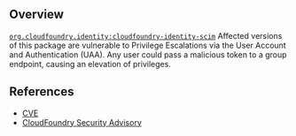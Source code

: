 ## Overview
[`org.cloudfoundry.identity:cloudfoundry-identity-scim`](http://search.maven.org/#search%7Cga%7C1%7Ca%3A%22cloudfoundry-identity-scim%22)
Affected versions of this package are vulnerable to Privilege Escalations via the User Account and Authentication (UAA). Any user could pass a malicious token to a group endpoint, causing an elevation of privileges.

## References
- [CVE](https://web.nvd.nist.gov/view/vuln/detail?vulnId=CVE-2017-4973)
- [CloudFoundry Security Advisory](https://www.cloudfoundry.org/CVE-2017-4973)

